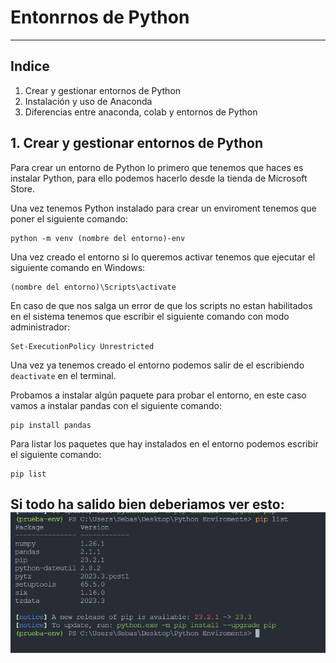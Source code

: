 # Entonrnos de Python
---
## Indice
1. Crear y gestionar entornos de Python
2. Instalación y uso de Anaconda
3. Diferencias entre anaconda, colab y entornos de Python


## 1. Crear y gestionar entornos de Python
Para crear un entorno de Python lo primero que tenemos que haces es instalar Python, para ello podemos hacerlo desde la tienda de Microsoft Store.

Una vez tenemos Python instalado para crear un enviroment tenemos que poner el siguiente comando: 
```
python -m venv (nombre del entorno)-env
```
Una vez creado el entorno si lo queremos activar tenemos que ejecutar el siguiente comando en Windows:
```
(nombre del entorno)\Scripts\activate
```
En caso de que nos salga un error de que los scripts no estan habilitados en el sistema tenemos que escribir el siguiente comando con modo administrador:
```
Set-ExecutionPolicy Unrestricted
```
Una vez ya tenemos creado el entorno podemos salir de el escribiendo `deactivate` en el terminal.

Probamos a instalar algún paquete para probar el entorno, en este caso vamos a instalar pandas con el siguiente comando:
```
pip install pandas
```
Para listar los paquetes que hay instalados en el entorno podemos escribir el siguiente comando:
```
pip list
```
Si todo ha salido bien deberiamos ver esto:
![Texto](./img/Lista%20entorno.PNG)
---
